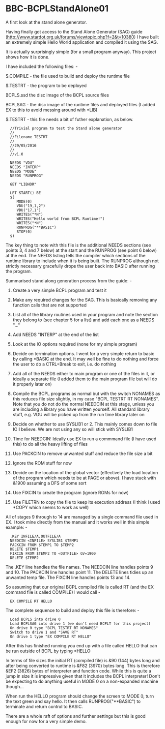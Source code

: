 # BBC-BCPLStandAlone01
A first look at the stand alone generator.

Having finally got access to the Stand Alone Generator (SAG) guide (http://www.stardot.org.uk/forums/viewtopic.php?f=2&t=10380) I have built an extremely simple Hello World application and compiled it using the SAG.

It is actually surprisingly simple (for a small program anyway). This project shows how it is done.

I have included the following files: - 

$.COMPILE - the file used to build and deploy the runtime file

$.TESTRT - the program to be deployed

BCPLS.ssd the disc image of the BCPL source files

BCPLSAG - the disc image of the runtime files and deployed files (I added EX to this to avoid messing around with *LIB)


$.TESTRT - this file needs a bit of futher explanation, as below.

      //Trivial program to test the Stand alone generator
      //
      //Filename TESTRT
      //
      //29/05/2016
      //
      //v1.0
      
      NEEDS "VDU"
      NEEDS "INTERP"
      NEEDS "MODE"
      NEEDS "RUNPROG"
      
      GET "LIBHDR"
      
      LET START() BE
      $(
         MODE(0)
         VDU("19,1,2")
         VDU("17,1")
         WRITES("*N")
         WRITES("Hello world from BCPL Runtime!")
         WRITES("*N")
         RUNPROG("**BASIC")
         STOP(0)
      $)

The key thing to note with this file is the additional NEEDS sections (see points 3, 4 and 7 below) at the start and the RUNPROG (see point 6 below) at the end.
The NEEDS listing tells the compiler which sections of the runtime library to include when it is being built. The RUNPROG although not strictly necessary gracefully drops the user back into BASIC after running the program.


Summarised stand along generation process from the guide: - 

1) Create a very simple BCPL program and test it

2) Make any required changes for the SAG. This is basically removing any function calls that are not supported

3) List all of the library routines used in your program and note the section they belong to (see chapter 5 for a list) and add each one as a NEEDS "..."

4) Add NEEDS "INTERP" at the end of the list

5) Look at the IO options required (none for my simple program)

6) Decide on termination options. I went for a very simple return to basic by calling *BASIC at the end. It may well be fine to do nothing and force the user to do a CTRL+Break to exit, i.e. do nothing

7) Add all of the NEEDS either to main program or one of the files in it, or ideally a separate file (I added them to the main program file but will do it properly later on)

8) Compile the BCPL programs as normal but with the switch NONAMES as this reduces file size slightly, in my case "BCPL TESTRT RT NONAMES". Note that you do not do the normal NEEDCIN at this stage, unless you are including a library you have written yourself. All standard library stuff, e.g. VDU will be picked up from the run time library later on

9) Decide on whether to use SYSLIB1 or 2. This mainly comes down to file IO I believe. We are not using any so will stick with SYSLIB1

10) Time for NEEDCIN! Ideally use EX to run a commmand file (I have used this) to do all the heavy lifting of files

11) Use PACKCIN to remove unwanted stuff and reduce the file size a bit

12) Ignore the ROM stuff for now

13) Decide on the location of the global vector (effectively the load location of the program which needs to be at PAGE or above). I have stuck with &1900 assuming a DFS of some sort

14) Use FIXCIN to create the program (ignore ROMs for now)

15) Use FILETRN to copy the file to keep its execution address (I think I used *COPY which seems to work as well)

All of stages 9 through to 14 are managed by a single command file used in EX. I took mine directly from the manual and it works well in this simple example: - 

      .KEY INFILE/A,OUTFILE/A
      NEEDCIN <INFILE> SYSLIB1 $TEMP1
      PACKCIN FROM $TEMP1 TO $TEMP2
      DELETE $TEMP1
      FIXCIN FROM $TEMP2 TO <OUTFILE> GV=1900
      DELETE $TEMP2

  The .KEY line handles the file names.
  The NEEDCIN line handles points 9 and 10.
  The PACKCIN line handles point 11.
  The DELETE lines tidies up an unwanted temp file.
  The FIXCIN line handles points 13 and 14.

So assuming that our original BCPL compiled file is called RT (and the EX command file is called COMPILE) I would call - 

      EX COMPILE RT HELLO

The complete sequence to build and deploy this file is therefore: - 

      Load BCPLS into drive 0
      Load BCPLSAG into drive 1 (we don't need BCPLT for this project)
      On drive 0 type "BCPL TESTRT RT NONAMES"
      Switch to drive 1 and "SAVE RT"
      On drive 1 type "EX COMPILE RT HELLO"

After this has finished running you end up with a file called HELLO that can be run outside of BCPL by typing *HELLO

In terms of file sizes the initial RT (compiled file) is &90 (144) bytes long and after being converted to runtime is &F82 (3970) bytes long. This is therefore &EF2 (3826) bytes of interpreter and function code. While this is quite a jump in size it is impressive given that it includes the BCPL interpreter! Don't be expecting to do anything useful in MODE 0 on a non-expanded machine though...


When run the HELLO program should change the screen to MODE 0, turn the text green and say hello. It then calls RUNPROG("**BASIC") to terminate and return control to BASIC.

There are a whole raft of options and further settings but this is good enough for now for a very simple demo.
